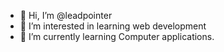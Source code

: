 - 👋 Hi, I’m @leadpointer
- 👀 I’m interested in learning web development
- 🌱 I’m currently learning Computer applications.
<!---
leadpointer/leadpointer is a ✨ special ✨ repository because its `README.md` (this file) appears on your GitHub profile.
You can click the Preview link to take a look at your changes.
--->
